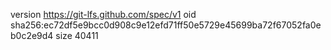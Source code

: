 version https://git-lfs.github.com/spec/v1
oid sha256:ec72df5e9bcc0d908c9e12efd71ff50e5729e45699ba72f67052fa0eb0c2e9d4
size 40411

